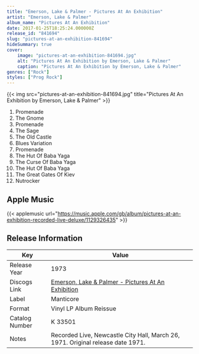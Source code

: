 ```yaml
---
title: "Emerson, Lake & Palmer - Pictures At An Exhibition"
artist: "Emerson, Lake & Palmer"
album_name: "Pictures At An Exhibition"
date: 2017-01-25T18:25:24.000000Z
release_id: "841694"
slug: "pictures-at-an-exhibition-841694"
hideSummary: true
cover:
    image: "pictures-at-an-exhibition-841694.jpg"
    alt: "Pictures At An Exhibition by Emerson, Lake & Palmer"
    caption: "Pictures At An Exhibition by Emerson, Lake & Palmer"
genres: ["Rock"]
styles: ["Prog Rock"]
---
```


{{< img src="pictures-at-an-exhibition-841694.jpg" title="Pictures At An Exhibition by Emerson, Lake & Palmer" >}}

<!-- section break -->

1. Promenade
2. The Gnome
3. Promenade
4. The Sage
5. The Old Castle
6. Blues Variation
7. Promenade
8. The Hut Of Baba Yaga
9. The Curse Of Baba Yaga
10. The Hut Of Baba Yaga
11. The Great Gates Of Kiev
12. Nutrocker

<!-- section break -->




## Apple Music
{{< applemusic url="https://music.apple.com/gb/album/pictures-at-an-exhibition-recorded-live-deluxe/1129326435" >}}






## Release Information
|  Key           | Value                                                |
| ---------------| ---------------------------------------------------- |
| Release Year   | 1973                                   |
| Discogs Link   | [Emerson, Lake & Palmer - Pictures At An Exhibition](https://www.discogs.com/release/841694-Emerson-Lake-Palmer-Pictures-At-An-Exhibition) |
| Label          | Manticore |
| Format         | Vinyl LP Album Reissue |
| Catalog Number | K 33501 |
| Notes | Recorded Live, Newcastle City Hall, March 26, 1971.  Original release date 1971.   |